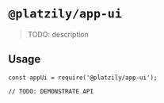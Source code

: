 # `@platzily/app-ui`

> TODO: description

## Usage

```
const appUi = require('@platzily/app-ui');

// TODO: DEMONSTRATE API
```
